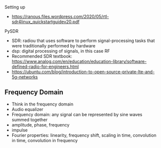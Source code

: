 
Setting up
* https://ranous.files.wordpress.com/2020/05/rtl-sdr4linux_quickstartguidev20.pdf

PySDR
* SDR: radiou that uses software to perform signal-processing tasks that were traditionally performed by hardware
* dsp: digital processing of signals, in this case RF
* Recommended SDR textbook: https://www.analog.com/en/education/education-library/software-defined-radio-for-engineers.html
* https://ubuntu.com/blog/introduction-to-open-source-private-lte-and-5g-networks

## Frequency Domain

* Think in the frequency domain
* Audio equalizer
* Frequency domain: any signal can be represented by sine waves summed together
* amplitude, phase, frequency
* impulse
* Fourier properties: linearity, frequency shift, scaling in time, convolution in time, convolution in frequency